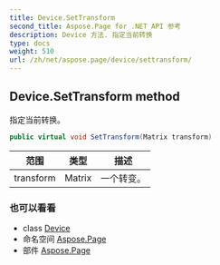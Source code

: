 ```yaml
---
title: Device.SetTransform
second_title: Aspose.Page for .NET API 参考
description: Device 方法. 指定当前转换
type: docs
weight: 510
url: /zh/net/aspose.page/device/settransform/
---
```

## Device.SetTransform method

指定当前转换。

```csharp
public virtual void SetTransform(Matrix transform)
```

| 范围 | 类型 | 描述 |
| --- | --- | --- |
| transform | Matrix | 一个转变。 |

### 也可以看看

* class [Device](../)
* 命名空间 [Aspose.Page](../../device/)
* 部件 [Aspose.Page](../../../)


